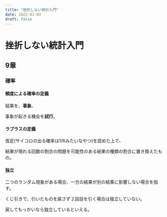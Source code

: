 ```yaml
---
title: "挫折しない統計入門"
date: 2022-01-03
draft: false
---
```

# 挫折しない統計入門



## 9章



### 確率



#### 頻度による確率の定義



結果を、**事象**、



事象が起きる機会を**試行**。



#### ラプラスの定義



仮定(サイコロの出る確率は1/6みたいなやつ)を認めた上で、



結果が現れる回数の割合の問題を可能性のある結果の種類の割合に置き換えたもの。



#### 独立



二つのランダム現象がある場合、一方の結果が別の結果に影響しない場合を指す。



くじ引きで、引いたものを戻さず２回目を引く場合は独立していない。



戻してもっかいなら独立しているといえる。
